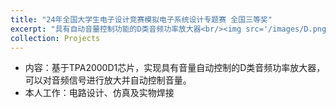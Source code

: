 ```yaml
---
title: "24年全国大学生电子设计竞赛模拟电子系统设计专题赛 全国三等奖"
excerpt: "具有自动音量控制功能的D类音频功率放大器<br/><img src='/images/D.png'>"
collection: Projects
---
```


- 内容：基于TPA2000D1芯片，实现具有音量自动控制的D类音频功率放大器，可以对音频信号进行放大并自动控制音量。
- 本人工作：电路设计、仿真及实物焊接

